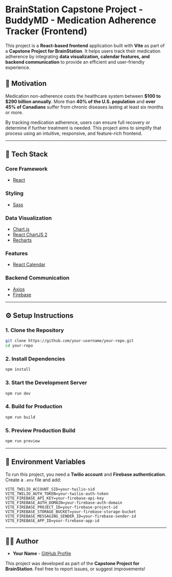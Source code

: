 # BrainStation Capstone Project - BuddyMD - Medication Adherence Tracker (Frontend)

This project is a **React-based frontend** application built with **Vite** as part of a **Capstone Project for BrainStation**. It helps users track their medication adherence by integrating **data visualization, calendar features, and backend communication** to provide an efficient and user-friendly experience.

## 📌 Motivation

Medication non-adherence costs the healthcare system between **$100 to $290 billion annually**. More than **40% of the U.S. population** and **over 45% of Canadians** suffer from chronic diseases lasting at least six months or more.

By tracking medication adherence, users can ensure full recovery or determine if further treatment is needed. This project aims to simplify that process using an intuitive, responsive, and feature-rich frontend.

---

## 🚀 Tech Stack

### **Core Framework**
- [React](https://reactjs.org/)

### **Styling**
- [Sass](https://sass-lang.com/)

### **Data Visualization**
- [Chart.js](https://www.chartjs.org/)
- [React ChartJS 2](https://react-chartjs-2.js.org/)
- [Recharts](https://recharts.org/)

### **Features**
- [React Calendar](https://www.npmjs.com/package/react-calendar)

### **Backend Communication**
- [Axios](https://axios-http.com/)
- [Firebase](https://firebase.google.com/)

---

## ⚙️ Setup Instructions

### **1. Clone the Repository**
```bash
git clone https://github.com/your-username/your-repo.git
cd your-repo
```

### **2. Install Dependencies**
```bash
npm install
```

### **3. Start the Development Server**
```bash
npm run dev
```

### **4. Build for Production**
```bash
npm run build
```

### **5. Preview Production Build**
```bash
npm run preview
```

---

## 🔑 Environment Variables
To run this project, you need a **Twilio account** and **Firebase authentication**. Create a `.env` file and add:

```plaintext
VITE_TWILIO_ACCOUNT_SID=your-twilio-sid
VITE_TWILIO_AUTH_TOKEN=your-twilio-auth-token
VITE_FIREBASE_API_KEY=your-firebase-api-key
VITE_FIREBASE_AUTH_DOMAIN=your-firebase-auth-domain
VITE_FIREBASE_PROJECT_ID=your-firebase-project-id
VITE_FIREBASE_STORAGE_BUCKET=your-firebase-storage-bucket
VITE_FIREBASE_MESSAGING_SENDER_ID=your-firebase-sender-id
VITE_FIREBASE_APP_ID=your-firebase-app-id
```

---

## 👨‍💻 Author
- **Your Name** - [GitHub Profile](https://github.com/FarinazCodes)

This project was developed as part of the **Capstone Project for BrainStation**. Feel free to report issues, or suggest improvements!

